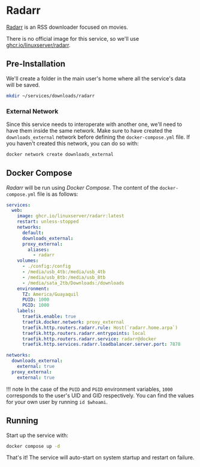 # Radarr

[Radarr](https://radarr.video/) is an RSS downloader focused on movies.

There is no official image for this service, so we'll use [ghcr.io/linuxserver/radarr](https://hub.docker.com/r/linuxserver/radarr).

## Pre-Installation

We'll create a folder in the main user's home where all the service's data will be saved.

```bash
mkdir ~/services/downloads/radarr
```

### External Network

Since this service needs to interoperate with another one, we'll need to have them inside the same network. Make sure to have created the `downloads_external` network before defining the `docker-compose.yml` file. If you haven't created this network, you can do so with:

```bash
docker network create downloads_external
```

## Docker Compose

*Radarr* will be run using *Docker Compose*. The content of the `docker-compose.yml` file is as follows:

```yaml
services:
  web:
    image: ghcr.io/linuxserver/radarr:latest
    restart: unless-stopped
    networks:
      default:
      downloads_external:
      proxy_external:
        aliases:
          - radarr
    volumes:
      - ./config:/config
      - /media/usb_4tb:/media/usb_4tb
      - /media/usb_8tb:/media/usb_8tb
      - /media/sata_2tb/Downloads:/downloads
    environment:
      TZ: America/Guayaquil
      PUID: 1000
      PGID: 1000
    labels:
      traefik.enable: true
      traefik.docker.network: proxy_external
      traefik.http.routers.radarr.rule: Host(`radarr.home.arpa`)
      traefik.http.routers.radarr.entrypoints: local
      traefik.http.routers.radarr.service: radarr@docker
      traefik.http.services.radarr.loadbalancer.server.port: 7878

networks:
  downloads_external:
    external: true
  proxy_external:
    external: true
```

!!! note
    In the case of the `PUID` and `PGID` environment variables, `1000` corresponds to the user's UID and GID respectively. You can find the values for your own user by running `id $whoami`.

## Running

Start up the service with:

```bash
docker compose up -d
```

That's it! The service will auto-start on system startup and restart on failure.
